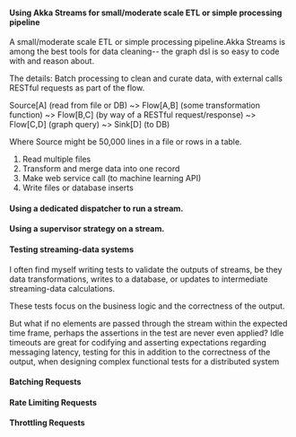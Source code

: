 

#### Using Akka Streams for small/moderate scale ETL or simple processing pipeline
 
 A small/moderate scale ETL or simple processing pipeline.Akka Streams is among the best tools for data cleaning--  the graph dsl is so easy to code with and reason about.
 
 The details: Batch processing to clean and curate data, with external calls RESTful requests as part of the flow. 
 
 Source[A] (read from file or DB) ~> Flow[A,B] (some transformation function) ~>  Flow[B,C] (by way of a RESTful request/response) ~> Flow[C,D] (graph query) ~> Sink[D] (to DB)
 
 Where Source might be 50,000 lines in a file or rows in a table. 
 
 
 1) Read multiple files
 2) Transform and merge data into one record 
 3) Make web service call (to machine learning API)
 4) Write files or database inserts



#### Using a dedicated dispatcher to run a stream.


#### Using a supervisor strategy on a stream. 


#### Testing streaming-data systems

I often find myself writing tests to validate the outputs of streams, be they data transformations, writes to a database,
or updates to intermediate streaming-data calculations. 

These tests focus on the business logic and the correctness of the output. 

But what if no elements are passed through the stream within the expected time frame, 
perhaps the assertions in the test are never even applied? Idle timeouts are great for codifying and asserting expectations regarding messaging latency, 
testing for this in addition to the correctness of the output, when designing complex functional tests for a distributed system


#### Batching Requests 

#### Rate Limiting Requests

#### Throttling Requests